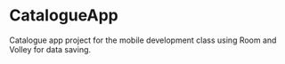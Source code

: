 # CatalogueApp
Catalogue app project for the mobile development class using Room and Volley for data saving.
